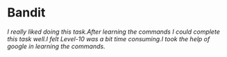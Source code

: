 # **Bandit**

*I really liked doing this task.After learning the commands I could complete this task well.I felt Level-10 was a bit time consuming.I took the help of google in learning the commands.*
